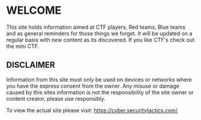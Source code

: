 <h1> WELCOME </h1>

This site holds information aimed at CTF players, Red teams, Blue teams and as general reminders for those things we forget. It will be updated on a regular basis with new content as its discovered. If you like CTF's check out the mini CTF.


<h2> DISCLAIMER </h2>

Information from this site must only be used on devices or networks where you have the express consent from the owner. Any misuse or damage caused by this sites information is not the responsibility of the site owner or content creator, please use responsibly.

To view the actual site please visit: https://cyber.securitytactics.com/
